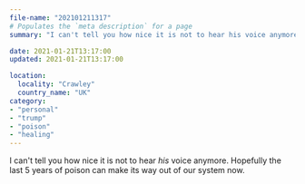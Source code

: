 ```yaml
---
file-name: "202101211317"
# Populates the `meta description` for a page
summary: "I can't tell you how nice it is not to hear his voice anymore."

date: 2021-01-21T13:17:00
updated: 2021-01-21T13:17:00

location:
  locality: "Crawley"
  country_name: "UK"
category:
- "personal"
- "trump"
- "poison"
- "healing"
---
```


I can't tell you how nice it is not to hear *his* voice anymore. Hopefully the last 5 years of poison can make its way out of our system now.
